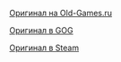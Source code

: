 [Оригинал на Old-Games.ru](https://www.old-games.ru/game/1623.html)

[Оригинал в GOG](https://www.gog.com/game/red_faction)

[Оригинал в Steam](https://store.steampowered.com/app/20530/Red_Faction/)

